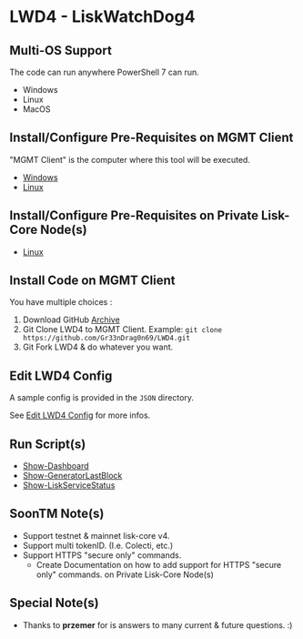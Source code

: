 # LWD4 - LiskWatchDog4

## Multi-OS Support

The code can run anywhere PowerShell 7 can run.

* Windows
* Linux
* MacOS

## Install/Configure Pre-Requisites on MGMT Client

"MGMT Client" is the computer where this tool will be executed.

* [Windows](./MD/Install-MGMT-Windows.md)
* [Linux](./MD/Install-MGMT-Linux.md)

## Install/Configure Pre-Requisites on Private Lisk-Core Node(s)

* [Linux](./MD/Install-Lisk-Core-Linux.md)

## Install Code on MGMT Client

You have multiple choices :

1. Download GitHub [Archive](https://github.com/Gr33nDrag0n69/LWD4/archive/refs/heads/main.zip)
2. Git Clone LWD4 to MGMT Client. Example: `git clone https://github.com/Gr33nDrag0n69/LWD4.git`
3. Git Fork LWD4 & do whatever you want.

## Edit LWD4 Config

A sample config is provided in the `JSON` directory.

See [Edit LWD4 Config](./MD/Edit-LWD4-Config.md) for more infos.

## Run Script(s)

* [Show-Dashboard](./MD/Show-Dashboard.md)
* [Show-GeneratorLastBlock](./MD/Show-GeneratorLastBlock.md)
* [Show-LiskServiceStatus](./MD/Show-LiskServiceStatus.md)

## SoonTM Note(s)

* Support testnet & mainnet lisk-core v4.
* Support multi tokenID. (I.e. Colecti, etc.)
* Support HTTPS "secure only" commands.
  * Create Documentation on how to add support for HTTPS "secure only" commands. on Private Lisk-Core Node(s)

## Special Note(s)

* Thanks to **przemer** for is answers to many current & future questions. :)
